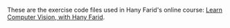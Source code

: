 These are the exercise code files used in Hany Farid's online course: [Learn Computer Vision, with Hany Farid](https://farid.berkeley.edu/learnComputerVision/).
